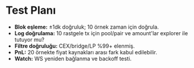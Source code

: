 # Test Planı

- **Blok eşleme:** ±1dk doğruluk; 10 örnek zaman için doğrula.
- **Log doğrulama:** 10 rastgele tx için pool/pair ve amount'lar explorer ile tutuyor mu?
- **Filtre doğruluğu:** CEX/bridge/LP %99+ elenmiş.
- **PnL:** 20 örnekte fiyat kaynakları arası fark kabul edilebilir.
- **Watch:** WS yeniden bağlanma ve backoff testi.

